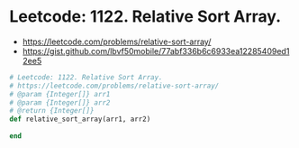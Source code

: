 # Leetcode: 1122. Relative Sort Array.

- https://leetcode.com/problems/relative-sort-array/
- https://gist.github.com/lbvf50mobile/77abf336b6c6933ea12285409ed12ee5


```Ruby
# Leetcode: 1122. Relative Sort Array.
# https://leetcode.com/problems/relative-sort-array/
# @param {Integer[]} arr1
# @param {Integer[]} arr2
# @return {Integer[]}
def relative_sort_array(arr1, arr2)
    
end
```